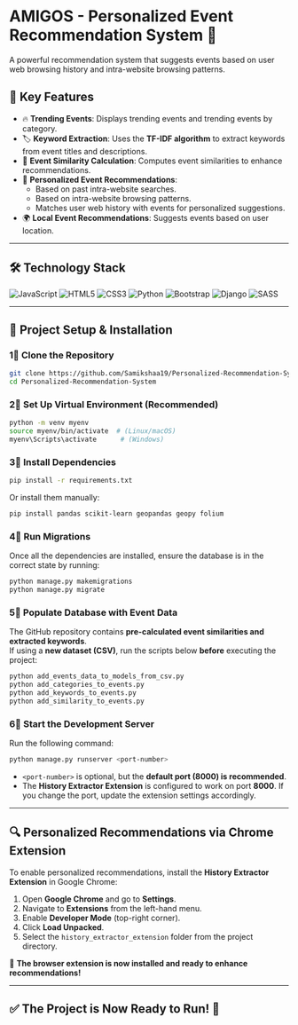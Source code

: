 # **AMIGOS - Personalized Event Recommendation System** 🎉  

A powerful recommendation system that suggests events based on user web browsing history and intra-website browsing patterns.  

## 🚀 **Key Features**  

- 🔥 **Trending Events**: Displays trending events and trending events by category.  
- 🏷 **Keyword Extraction**: Uses the **TF-IDF algorithm** to extract keywords from event titles and descriptions.  
- 🔗 **Event Similarity Calculation**: Computes event similarities to enhance recommendations.  
- 📌 **Personalized Event Recommendations**:  
  - Based on past intra-website searches.  
  - Based on intra-website browsing patterns.  
  - Matches user web history with events for personalized suggestions.  
- 🌍 **Local Event Recommendations**: Suggests events based on user location.  

---

## 🛠 **Technology Stack**  


<img alt="JavaScript" src="https://img.shields.io/badge/javascript-%23323330.svg?style=for-the-badge&logo=javascript&logoColor=%23F7DF1E"/> <img alt="HTML5" src="https://img.shields.io/badge/html5-%23E34F26.svg?style=for-the-badge&logo=html5&logoColor=white"/> <img alt="CSS3" src="https://img.shields.io/badge/css3-%231572B6.svg?style=for-the-badge&logo=css3&logoColor=white"/> <img alt="Python" src="https://img.shields.io/badge/python-%2314354C.svg?style=for-the-badge&logo=python&logoColor=white"/> <img alt="Bootstrap" src="https://img.shields.io/badge/bootstrap-%23563D7C.svg?style=for-the-badge&logo=bootstrap&logoColor=white"/> <img alt="Django" src="https://img.shields.io/badge/django-%23092E20.svg?style=for-the-badge&logo=django&logoColor=white"/> <img alt="SASS" src="https://img.shields.io/badge/SASS-hotpink.svg?style=for-the-badge&logo=SASS&logoColor=white"/> 

---

## 🏢 **Project Setup & Installation**  

### 1⃣ Clone the Repository  
```sh
git clone https://github.com/Samikshaa19/Personalized-Recommendation-System.git
cd Personalized-Recommendation-System
```

### 2⃣ Set Up Virtual Environment (Recommended)  
```sh
python -m venv myenv
source myenv/bin/activate  # (Linux/macOS)
myenv\Scripts\activate      # (Windows)
```

### 3⃣ Install Dependencies  
```sh
pip install -r requirements.txt
```
Or install them manually:  
```sh
pip install pandas scikit-learn geopandas geopy folium
```

### 4⃣ Run Migrations  
Once all the dependencies are installed, ensure the database is in the correct state by running:  
```sh
python manage.py makemigrations
python manage.py migrate
```

### 5⃣ Populate Database with Event Data  
The GitHub repository contains **pre-calculated event similarities and extracted keywords**.  
If using a **new dataset (CSV)**, run the scripts below **before** executing the project:  

```sh
python add_events_data_to_models_from_csv.py
python add_categories_to_events.py 
python add_keywords_to_events.py
python add_similarity_to_events.py
```

### 6⃣ Start the Development Server  
Run the following command:  
```sh
python manage.py runserver <port-number>
```
- `<port-number>` is optional, but the **default port (8000) is recommended**.  
- The **History Extractor Extension** is configured to work on port **8000**. If you change the port, update the extension settings accordingly.  

---

## 🔍 **Personalized Recommendations via Chrome Extension**  

To enable personalized recommendations, install the **History Extractor Extension** in Google Chrome:  

1. Open **Google Chrome** and go to **Settings**.  
2. Navigate to **Extensions** from the left-hand menu.  
3. Enable **Developer Mode** (top-right corner).  
4. Click **Load Unpacked**.  
5. Select the `history_extractor_extension` folder from the project directory.  

🎉 **The browser extension is now installed and ready to enhance recommendations!**  

---

## ✅ **The Project is Now Ready to Run!** 🚀  
